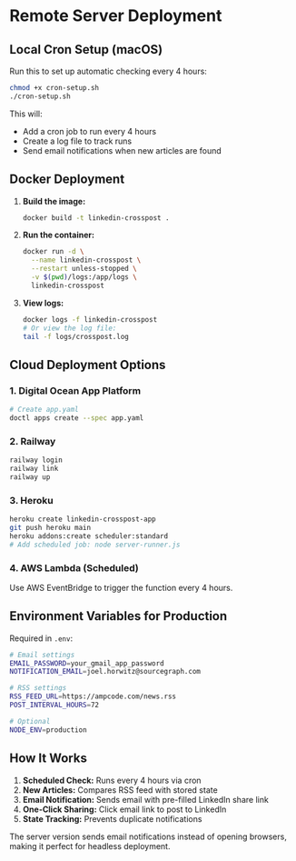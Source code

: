 # Remote Server Deployment

## Local Cron Setup (macOS)

Run this to set up automatic checking every 4 hours:

```bash
chmod +x cron-setup.sh
./cron-setup.sh
```

This will:
- Add a cron job to run every 4 hours
- Create a log file to track runs
- Send email notifications when new articles are found

## Docker Deployment

1. **Build the image:**
   ```bash
   docker build -t linkedin-crosspost .
   ```

2. **Run the container:**
   ```bash
   docker run -d \
     --name linkedin-crosspost \
     --restart unless-stopped \
     -v $(pwd)/logs:/app/logs \
     linkedin-crosspost
   ```

3. **View logs:**
   ```bash
   docker logs -f linkedin-crosspost
   # Or view the log file:
   tail -f logs/crosspost.log
   ```

## Cloud Deployment Options

### 1. Digital Ocean App Platform
```bash
# Create app.yaml
doctl apps create --spec app.yaml
```

### 2. Railway
```bash
railway login
railway link
railway up
```

### 3. Heroku
```bash
heroku create linkedin-crosspost-app
git push heroku main
heroku addons:create scheduler:standard
# Add scheduled job: node server-runner.js
```

### 4. AWS Lambda (Scheduled)
Use AWS EventBridge to trigger the function every 4 hours.

## Environment Variables for Production

Required in `.env`:
```bash
# Email settings
EMAIL_PASSWORD=your_gmail_app_password
NOTIFICATION_EMAIL=joel.horwitz@sourcegraph.com

# RSS settings  
RSS_FEED_URL=https://ampcode.com/news.rss
POST_INTERVAL_HOURS=72

# Optional
NODE_ENV=production
```

## How It Works

1. **Scheduled Check:** Runs every 4 hours via cron
2. **New Articles:** Compares RSS feed with stored state
3. **Email Notification:** Sends email with pre-filled LinkedIn share link
4. **One-Click Sharing:** Click email link to post to LinkedIn
5. **State Tracking:** Prevents duplicate notifications

The server version sends email notifications instead of opening browsers, making it perfect for headless deployment.
